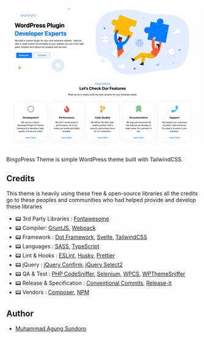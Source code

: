 ![BingoPress](screenshot.png)

BingoPress Theme is simple WordPress theme built with TailwindCSS.

## Credits

This theme is heavily using these free & open-source libraries
all the credits go to these peoples and communities
who had helped provide and develop these libraries

- 📟 3rd Party Libraries : [Fontawesome](https://fontawesome.com/)
- 📟 Compiler: [GruntJS](https://gruntjs.com/), [Webpack](https://webpack.js.org/)
- 📟 Framework : [Dot Framework](https://github.com/artistudioxyz/dot-framework), [Svelte](https://svelte.dev/), [TailwindCSS](https://tailwindcss.com/)
- 📟 Languages : [SASS](https://sass-lang.com/), [TypeScript](https://www.typescriptlang.org/)
- 📟 Lint & Hooks : [ESLint](https://eslint.org/), [Husky](https://typicode.github.io/husky), [Prettier](https://prettier.io/)
- 📟 jQuery : [jQuery Confirm](https://craftpip.github.io/jquery-confirm/), [jQuery Select2](https://github.com/select2/select2)
- 📟 QA & Test : [PHP CodeSniffer](https://github.com/squizlabs/PHP_CodeSniffer), [Selenium](https://www.selenium.dev/), [WPCS](https://github.com/WordPress/WordPress-Coding-Standards), [WPThemeSniffer](https://github.com/WPTT/theme-sniffer)
- 📟 Release & Specification : [Conventional Commits](https://www.conventionalcommits.org/en/v1.0.0/), [Release-it](https://www.npmjs.com/package/release-it)
- 📟 Vendors : [Composer](https://getcomposer.org/), [NPM](https://www.npmjs.com/)

## Author

- [Muhammad Agung Sundoro](https://agung2001.github.io)
